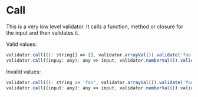 # Call

This is a very low level validator. It calls a function, method or closure for the input and then validates it.

Valid values:

```js
validator.call((): string[] => [], validator.arrayVal()).validate('foo');
validator.call((inpuy: any): any => input, validator.numberVal()).validate(10);
```

Invalid values:

```js
validator.call((): string => 'foo', validator.arrayVal()).validate('foo');
validator.call((input: any): any => input, validator.numberVal()).validate('foo');
```
